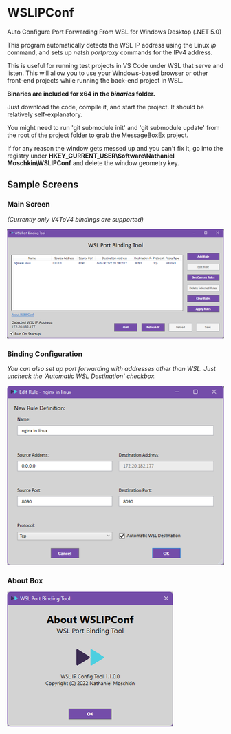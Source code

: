 # WSLIPConf
Auto Configure Port Forwarding From WSL for Windows Desktop (.NET 5.0)

This program automatically detects the WSL IP address using the Linux _ip_ command, and sets up _netsh portproxy_ commands for the IPv4 address.  

This is useful for running test projects in VS Code under WSL that serve and listen.  This will allow you to use your Windows-based browser or other front-end projects while running the back-end project in WSL.

__Binaries are included for x64 in the _binaries_ folder.__

Just download the code, compile it, and start the project.  It should be relatively self-explanatory. 

You might need to run 'git submodule init' and 'git submodule update' from the root of the project folder to grab the MessageBoxEx project.

If for any reason the window gets messed up and you can't fix it, go into the registry under __HKEY_CURRENT_USER\Software\Nathaniel Moschkin\WSLIPConf__ and delete the window geometry key.

## Sample Screens

### Main Screen

_(Currently only V4ToV4 bindings are supported)_

![](docs/image1.png)

### Binding Configuration

_You can also set up port forwarding with addresses other than WSL. Just uncheck the 'Automatic WSL Destination' checkbox._

![](docs/image2.png)

### About Box 
![](docs/image3.png)

